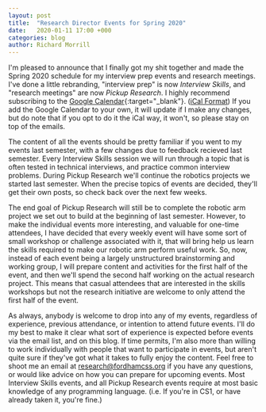 ```yaml
---
layout: post
title:  "Research Director Events for Spring 2020"
date:   2020-01-11 17:00 +000
categories: blog
author: Richard Morrill
---
```


I'm pleased to announce that I finally got my shit together and made the Spring
2020 schedule for my interview prep events and research meetings.  I've done a
little rebranding, "interview prep" is now _Interview Skills_, and "research
meetings" are now _Pickup Research_. I highly recommend subscribing to the
[Google
Calendar](https://calendar.google.com/calendar/b/1?cid=Zm9yZGhhbS5lZHVfaWRuaTczbXBxOGtoY2ZnNmtwdTZpZ243dWNAZ3JvdXAuY2FsZW5kYXIuZ29vZ2xlLmNvbQ){:target="_blank"}.
([iCal
Format](https://calendar.google.com/calendar/ical/fordham.edu_idni73mpq8khcfg6kpu6ign7uc%40group.calendar.google.com/public/basic.ics))
If you add the Google Calendar to your own, it will update if I make any
changes, but do note that if you opt to do it the iCal way, it won't, so please
stay on top of the emails.

The content of all the events should be pretty familiar if you went to my events
last semester, with a few changes due to feedback recieved last semester.  Every
Interview Skills session we will run through a topic that is often tested in
technical interviews, and practice common interview problems. During Pickup
Research we'll continue the robotics projects we started last semester. When the
precise topics of events are decided, they'll get their own posts, so check back
over the next few weeks.

The end goal of Pickup Research will still be to complete the robotic arm
project we set out to build at the beginning of last semester.  However, to make
the individual events more interesting, and valuable for one-time attendees, I
have decided that every weekly event will have some sort of small workshop or
challenge associated with it, that will bring help us learn the skills required
to make our robotic arm perform useful work.  So, now, instead of each event
being a largely unstructured brainstorming and working group, I will prepare
content and activities for the first half of the event, and then we'll spend the
second half working on the actual research project.  This means that casual
attendees that are interested in the skills workshops but not the research
initiative are welcome to only attend the first half of the event.

As always, anybody is welcome to drop into any of my events, regardless of
experience, previous attendance, or intention to attend future events.  I'll do
my best to make it clear what sort of experience is expected before events via
the email list, and on this blog.  If time permits, I'm also more than willing
to work individually with people that want to participate in events, but aren't
quite sure if they've got what it takes to fully enjoy the content.  Feel free
to shoot me an email at research@fordhamcss.org if you have any questions, or
would like advice on how you can prepare for upcoming events.  Most Interview
Skills events, and all Pickup Research events require at most basic knowledge of
any programming language. (i.e. If you're in CS1, or have already taken it,
you're fine.)
 